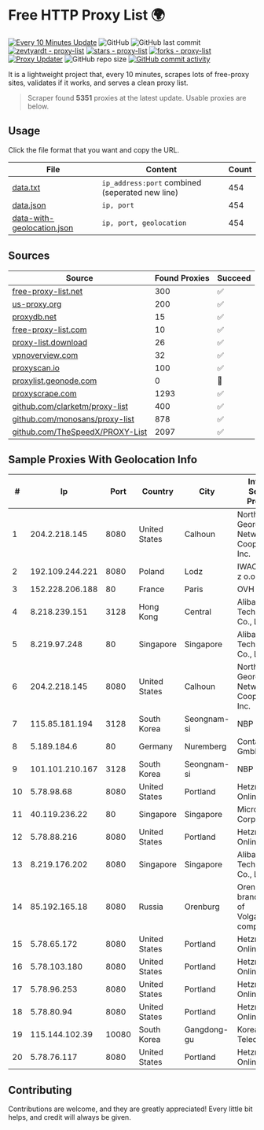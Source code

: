 
# Free HTTP Proxy List 🌍

[![Every 10 Minutes Update](https://github.com/mertguvencli/http-proxy-list/actions/workflows/main.yml/badge.svg?branch=main)](https://github.com/mertguvencli/http-proxy-list/actions/workflows/main.yml)
![GitHub](https://img.shields.io/github/license/mertguvencli/http-proxy-list)
![GitHub last commit](https://img.shields.io/github/last-commit/mertguvencli/http-proxy-list)
[![zevtyardt - proxy-list](https://img.shields.io/static/v1?label=zevtyardt&message=proxy-list&color=blue&logo=github)](https://github.com/zevtyardt/proxy-list "Go to GitHub repo")
[![stars - proxy-list](https://img.shields.io/github/stars/zevtyardt/proxy-list?style=social)](https://github.com/zevtyardt/proxy-list)
[![forks - proxy-list](https://img.shields.io/github/forks/zevtyardt/proxy-list?style=social)](https://github.com/zevtyardt/proxy-list)
[![Proxy Updater](https://github.com/zevtyardt/proxy-list/workflows/Proxy%20Updater/badge.svg)](https://github.com/zevtyardt/proxy-list/actions?query=workflow:"Proxy+Updater")
![GitHub repo size](https://img.shields.io/github/repo-size/zevtyardt/proxy-list)
[![GitHub commit activity](https://img.shields.io/github/commit-activity/m/zevtyardt/proxy-list?logo=commits)](https://github.com/zevtyardt/proxy-list/commits/main)

It is a lightweight project that, every 10 minutes, scrapes lots of free-proxy sites, validates if it works, and serves a clean proxy list.

> Scraper found **5351** proxies at the latest update. Usable proxies are below.

## Usage

Click the file format that you want and copy the URL.

|File|Content|Count|
|----|-------|-----|
|[data.txt](https://raw.githubusercontent.com/mertguvencli/http-proxy-list/main/proxy-list/data.txt)|`ip_address:port` combined (seperated new line)|454|
|[data.json](https://raw.githubusercontent.com/mertguvencli/http-proxy-list/main/proxy-list/data.json)|`ip, port`|454|
|[data-with-geolocation.json](https://raw.githubusercontent.com/mertguvencli/http-proxy-list/main/proxy-list/data-with-geolocation.json)|`ip, port, geolocation`|454|

## Sources

|Source|Found Proxies|Succeed|
|------|-------------|-------|
|[free-proxy-list.net](https://free-proxy-list.net)|300|✅|
|[us-proxy.org](https://www.us-proxy.org)|200|✅|
|[proxydb.net](http://proxydb.net)|15|✅|
|[free-proxy-list.com](https://free-proxy-list.com/?page=&port=&type%5B%5D=http&type%5B%5D=https&up_time=0&search=Search)|10|✅|
|[proxy-list.download](https://www.proxy-list.download/HTTP)|26|✅|
|[vpnoverview.com](https://vpnoverview.com/privacy/anonymous-browsing/free-proxy-servers)|32|✅|
|[proxyscan.io](https://www.proxyscan.io)|100|✅|
|[proxylist.geonode.com](https://proxylist.geonode.com/api/proxy-list?limit=300&page=1&sort_by=lastChecked&sort_type=desc&protocols=http,https)|0|🚫|
|[proxyscrape.com](https://api.proxyscrape.com/v2/?request=displayproxies&protocol=http&timeout=10000&country=all&ssl=all&anonymity=all)|1293|✅|
|[github.com/clarketm/proxy-list](https://raw.githubusercontent.com/clarketm/proxy-list/master/proxy-list-raw.txt)|400|✅|
|[github.com/monosans/proxy-list](https://raw.githubusercontent.com/monosans/proxy-list/main/proxies/http.txt)|878|✅|
|[github.com/TheSpeedX/PROXY-List](https://raw.githubusercontent.com/TheSpeedX/PROXY-List/master/http.txt)|2097|✅|


## Sample Proxies With Geolocation Info

|#|Ip|Port|Country|City|Internet Service Provider|
|-|--|----|-------|----|-------------------------|
|1|204.2.218.145|8080|United States|Calhoun|North Georgia Network Cooperative, Inc.|
|2|192.109.244.221|8080|Poland|Lodz|IWACOM Sp. z o.o.|
|3|152.228.206.188|80|France|Paris|OVH SAS|
|4|8.218.239.151|3128|Hong Kong|Central|Alibaba (US) Technology Co., Ltd.|
|5|8.219.97.248|80|Singapore|Singapore|Alibaba (US) Technology Co., Ltd.|
|6|204.2.218.145|8080|United States|Calhoun|North Georgia Network Cooperative, Inc.|
|7|115.85.181.194|3128|South Korea|Seongnam-si|NBP|
|8|5.189.184.6|80|Germany|Nuremberg|Contabo GmbH|
|9|101.101.210.167|3128|South Korea|Seongnam-si|NBP|
|10|5.78.98.68|8080|United States|Portland|Hetzner Online GmbH|
|11|40.119.236.22|80|Singapore|Singapore|Microsoft Corporation|
|12|5.78.88.216|8080|United States|Portland|Hetzner Online GmbH|
|13|8.219.176.202|8080|Singapore|Singapore|Alibaba (US) Technology Co., Ltd.|
|14|85.192.165.18|8080|Russia|Orenburg|Orenburg branch office of VolgaTelecom company|
|15|5.78.65.172|8080|United States|Portland|Hetzner Online GmbH|
|16|5.78.103.180|8080|United States|Portland|Hetzner Online GmbH|
|17|5.78.96.253|8080|United States|Portland|Hetzner Online GmbH|
|18|5.78.80.94|8080|United States|Portland|Hetzner Online GmbH|
|19|115.144.102.39|10080|South Korea|Gangdong-gu|Korea Telecom|
|20|5.78.76.117|8080|United States|Portland|Hetzner Online GmbH|



## Contributing

Contributions are welcome, and they are greatly appreciated! Every
little bit helps, and credit will always be given.

